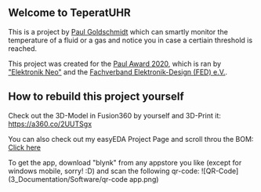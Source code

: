## Welcome to TeperatUHR
This is a project by [Paul Goldschmidt](https://paul-goldschmidt.de) which can smartly monitor the temperature of a fluid or a gas and notice you in case a certiain threshold is reached. 

This project was created for the [Paul Award 2020](https://www.paul-award.de/), which is ran by ["Elektronik Neo"](https://www.elektronik-neo.de/) and the [Fachverband Elektronik-Design (FED) e.V.](https://www.fed.de/).

## How to rebuild this project yourself 
Check out the 3D-Model in Fusion360 by yourself and 3D-Print it: https://a360.co/2UUTSgx

You can also check out my easyEDA Project Page and scroll throu the BOM: [Click here](https://easyeda.com/manfred.weberpaul/paul-award-2020)

To get the app, download "blynk" from any appstore you like (except for windows mobile, sorry! :D) and scan the following qr-code:
![QR-Code](3_Documentation/Software/qr-code app.png)
